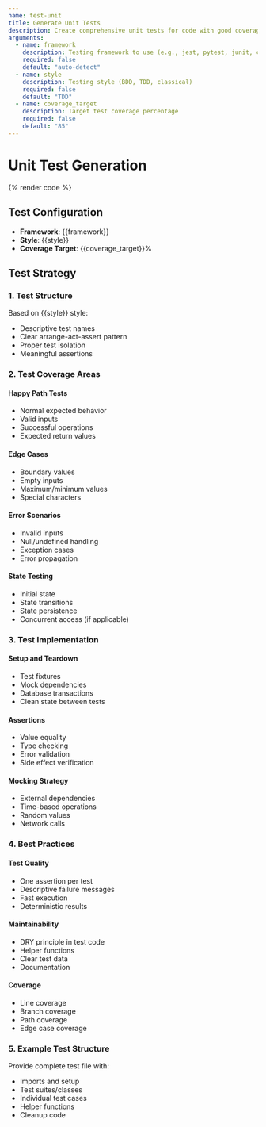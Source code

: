 ```yaml
---
name: test-unit
title: Generate Unit Tests
description: Create comprehensive unit tests for code with good coverage
arguments:
  - name: framework
    description: Testing framework to use (e.g., jest, pytest, junit, cargo test)
    required: false
    default: "auto-detect"
  - name: style
    description: Testing style (BDD, TDD, classical)
    required: false
    default: "TDD"
  - name: coverage_target
    description: Target test coverage percentage
    required: false
    default: "85"
---
```


# Unit Test Generation

{% render code %}

## Test Configuration
- **Framework**: {{framework}}
- **Style**: {{style}}
- **Coverage Target**: {{coverage_target}}%

## Test Strategy

### 1. Test Structure
Based on {{style}} style:
- Descriptive test names
- Clear arrange-act-assert pattern
- Proper test isolation
- Meaningful assertions

### 2. Test Coverage Areas

#### Happy Path Tests
- Normal expected behavior
- Valid inputs
- Successful operations
- Expected return values

#### Edge Cases
- Boundary values
- Empty inputs
- Maximum/minimum values
- Special characters

#### Error Scenarios
- Invalid inputs
- Null/undefined handling
- Exception cases
- Error propagation

#### State Testing
- Initial state
- State transitions
- State persistence
- Concurrent access (if applicable)

### 3. Test Implementation

#### Setup and Teardown
- Test fixtures
- Mock dependencies
- Database transactions
- Clean state between tests

#### Assertions
- Value equality
- Type checking
- Error validation
- Side effect verification

#### Mocking Strategy
- External dependencies
- Time-based operations
- Random values
- Network calls

### 4. Best Practices

#### Test Quality
- One assertion per test
- Descriptive failure messages
- Fast execution
- Deterministic results

#### Maintainability
- DRY principle in test code
- Helper functions
- Clear test data
- Documentation

#### Coverage
- Line coverage
- Branch coverage
- Path coverage
- Edge case coverage

### 5. Example Test Structure
Provide complete test file with:
- Imports and setup
- Test suites/classes
- Individual test cases
- Helper functions
- Cleanup code